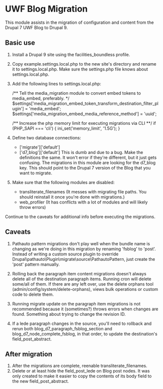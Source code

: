 UWF Blog Migration
==================

This module assists in the migration of configuration and content from the
Drupal 7 UWF Blog to Drupal 9.

Basic use
---------

1) Install a Drupal 9 site using the facilities_boundless profile.

2) Copy example.settings.local.php to the new site's directory and rename it to
   settings.local.php. Make sure the settings.php file knows about
   settings.local.php.

3) Add the following lines to settings.local.php:

    /** Tell the media_migration module to convert embed tokens to media_embed, preferably. */
    $settings['media_migration_embed_token_transform_destination_filter_plugin'] =
    'media_embed';
    $settings['media_migration_embed_media_reference_method'] = 'uuid';

    /** Increase the php memory limit for executing migrations via CLI **/
    if (PHP_SAPI === 'cli') {
      ini_set('memory_limit', '1.5G');
    }

4) Define two database connections:
   - ['migrate']['default']
   - ['d7_blog']['default']
   This is dumb and due to a bug. Make the definitions the same. It won't error
   if they're different, but it just gets confusing. The migrations in this
   module are looking for the d7_blog key. This should point to the Drupal 7
   version of the Blog that you want to migrate.

5) Make sure that the following modules are disabled:
   - transliterate_filenames (It messes with migrating file paths. You should
     reinstall it once you're done with migrations.)
   - web_profiler (It has conflicts with a lot of modules and will likely throw
     errors)

Continue to the caveats for additional info before executing the migrations.


Caveats
-------

1) Pathauto pattern migrations don't play well when the bundle name is changing
   as we're doing in this migration by renaming 'fsblog' to 'post'. Instead of
   writing a custom source plugin to override
   Drupal\pathauto\Plugin\migrate\source\PathautoPattern, just create the 'post'
   pattern manually.

2) Rolling back the paragraph item content migrations doesn't always delete all
   of the destination paragraph items. Running cron will delete some/all of
   them. If there are any left over, use the delete orphans tool
   (admin/config/system/delete-orphans), views bulk operations or custom code to
   delete them.

3) Running migrate update on the paragraph item migrations is not recommended
   because it (sometimes?) throws errors when changes are found. Something
   about trying to change the revision ID.

4) If a lede paragraph changes in the source, you'll need to rollback and rerun
   both blog_d7_paragraph_fsblog_section and blog_d7_node_complete_fsblog, in
   that order, to update the destination's field_post_abstract.


After migration
---------------

1) After the migrations are complete, reenable transliterate_filenames.
2) Delete or at least hide the field_post_lede on Blog post nodes. It was only
   created to make it easier to copy the contents of its body field to the new
   field_post_abstract.

